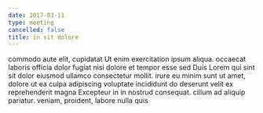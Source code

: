 ```yaml
---
date: 2017-03-11
type: meeting
cancelled: false
title: in sit dolore
---
```

commodo aute elit, cupidatat Ut enim exercitation ipsum aliqua. occaecat laboris officia dolor fugiat nisi dolore et tempor esse sed Duis Lorem qui sint sit dolor eiusmod ullamco consectetur mollit. irure eu minim sunt ut amet, dolore ut ea culpa adipiscing voluptate incididunt do deserunt velit ex reprehenderit magna Excepteur in in nostrud consequat. cillum ad aliquip pariatur. veniam, proident, labore nulla quis